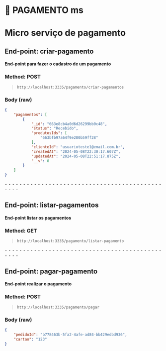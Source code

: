 # 📁 PAGAMENTO ms 

# Micro serviço de pagamento

## End-point: criar-pagamento
#### End-point para fazer o cadastro de um pagamento
### Method: POST
>```
>http://localhost:3335/pagamento/criar-pagamentos
>```
### Body (**raw**)

```json
{
    "pagamentos": [
        {
            "_id": "663e8cb4a0d6d26299bb0c48",
            "status": "Recebido",
            "produtosIds": [
                "663bfb97a64f9e280b59ff28"
            ],
            "clienteId": "usuarioteste1@email.com.br",
            "createdAt": "2024-05-08T22:30:17.607Z",
            "updatedAt": "2024-05-08T22:51:17.875Z",
            "__v": 0
        }
    ]
}
```


⁃ ⁃ ⁃ ⁃ ⁃ ⁃ ⁃ ⁃ ⁃ ⁃ ⁃ ⁃ ⁃ ⁃ ⁃ ⁃ ⁃ ⁃ ⁃ ⁃ ⁃ ⁃ ⁃ ⁃ ⁃ ⁃ ⁃ ⁃ ⁃ ⁃ ⁃ ⁃ ⁃ ⁃ ⁃ ⁃ ⁃ ⁃ ⁃ ⁃ ⁃ ⁃ ⁃ ⁃ ⁃ ⁃ ⁃

## End-point: listar-pagamentos
#### End-point listar os pagamentos
### Method: GET
>```
>http://localhost:3335/pagamento/listar-pagamento
>```

⁃ ⁃ ⁃ ⁃ ⁃ ⁃ ⁃ ⁃ ⁃ ⁃ ⁃ ⁃ ⁃ ⁃ ⁃ ⁃ ⁃ ⁃ ⁃ ⁃ ⁃ ⁃ ⁃ ⁃ ⁃ ⁃ ⁃ ⁃ ⁃ ⁃ ⁃ ⁃ ⁃ ⁃ ⁃ ⁃ ⁃ ⁃ ⁃ ⁃ ⁃ ⁃ ⁃ ⁃ ⁃ ⁃ ⁃

## End-point: pagar-pagamento
#### End-point realizar o pagamento
### Method: POST
>```
>http://localhost:3335/pagamento/pagar
>```
### Body (**raw**)

```json
{
    "pedidoId": "b778463b-5fa2-4afe-ad84-bb429edbd936",
    "cartao": "123"
}
```
